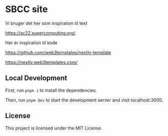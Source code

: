 # SBCC site

Vi bruger det her som inspiration til text

https://sc22.supercomputing.org/


Her er inspiration til kode

https://github.com/web3templates/nextly-template

https://nextly.web3templates.com/



## Local Development

First, run `pnpm i` to install the dependencies.

Then, run `pnpm dev` to start the development server and visit localhost:3000.

## License

This project is licensed under the MIT License.
